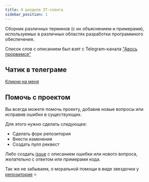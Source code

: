 ```yaml
---
title: О разделе IT-сленга
sidebar_position: 1
---
```


Сборник различных терминов (с их объяснением и примерами), используемых в различных областях разработки программного обеспечения. 

Список слов с описанием был взят с Telegram-канала ["Авось прорвемся"](https://t.me/annagoladev)

## Чатик в телеграме

[Кликни на меня](https://t.me/golangreview)

## Помочь с проектом

Вы всегда можете помочь проекту, добавив новые вопросы или исправив ошибки в существующих. 

Для этого нужно сделать следующее:
- Сделать форк репозитория
- Внести изменения
- Создать пулл реквест

Либо создать [issue](https://github.com/golangreview/golangreview/issues) с описанием ошибки или нового вопроса, желательно с ответом или примерами кода.

Так же не забываем, о моральной помощи в виде звездочки у [репозитория](https://github.com/golangreview/golangreview) ⭐️
